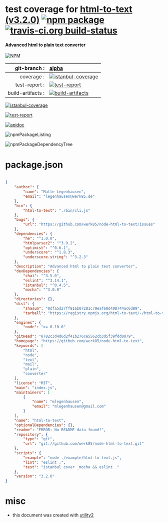 # test coverage for  [html-to-text (v3.2.0)](https://github.com/werk85/node-html-to-text)  [![npm package](https://img.shields.io/npm/v/npmtest-html-to-text.svg?style=flat-square)](https://www.npmjs.org/package/npmtest-html-to-text) [![travis-ci.org build-status](https://api.travis-ci.org/npmtest/node-npmtest-html-to-text.svg)](https://travis-ci.org/npmtest/node-npmtest-html-to-text)
#### Advanced html to plain text converter

[![NPM](https://nodei.co/npm/html-to-text.png?downloads=true)](https://www.npmjs.com/package/html-to-text)

| git-branch : | [alpha](https://github.com/npmtest/node-npmtest-html-to-text/tree/alpha)|
|--:|:--|
| coverage : | [![istanbul-coverage](https://npmtest.github.io/node-npmtest-html-to-text/build/coverage.badge.svg)](https://npmtest.github.io/node-npmtest-html-to-text/build/coverage.html/index.html)|
| test-report : | [![test-report](https://npmtest.github.io/node-npmtest-html-to-text/build/test-report.badge.svg)](https://npmtest.github.io/node-npmtest-html-to-text/build/test-report.html)|
| build-artifacts : | [![build-artifacts](https://npmtest.github.io/node-npmtest-html-to-text/glyphicons_144_folder_open.png)](https://github.com/npmtest/node-npmtest-html-to-text/tree/gh-pages/build)|

[![istanbul-coverage](https://npmtest.github.io/node-npmtest-html-to-text/build/screenCapture.buildCustomOrg.browser.coverage.html.png)](https://npmtest.github.io/node-npmtest-html-to-text/build/coverage.html/index.html)

[![test-report](https://npmtest.github.io/node-npmtest-html-to-text/build/screenCapture.buildCustomOrg.browser.%252Fhome%252Ftravis%252Fbuild%252Fnpmtest%252Fnode-npmtest-html-to-text%252Ftmp%252Fbuild%252Ftest-report.html.png)](https://npmtest.github.io/node-npmtest-html-to-text/build/test-report.html)

[![apidoc](https://npmdoc.github.io/node-npmdoc-html-to-text/build/screenCapture.buildApidoc.browser.%252Fhome%252Ftravis%252Fbuild%252Fnpmdoc%252Fnode-npmdoc-html-to-text%252Ftmp%252Fbuild%252Fapidoc.html.png)](https://npmdoc.github.io/node-npmdoc-html-to-text/build/apidoc.html)

![npmPackageListing](https://npmtest.github.io/node-npmtest-html-to-text/build/screenCapture.npmPackageListing.svg)

![npmPackageDependencyTree](https://npmtest.github.io/node-npmtest-html-to-text/build/screenCapture.npmPackageDependencyTree.svg)



# package.json

```json

{
    "author": {
        "name": "Malte Legenhausen",
        "email": "legenhausen@werk85.de"
    },
    "bin": {
        "html-to-text": "./bin/cli.js"
    },
    "bugs": {
        "url": "https://github.com/werk85/node-html-to-text/issues"
    },
    "dependencies": {
        "he": "^1.0.0",
        "htmlparser2": "^3.9.2",
        "optimist": "^0.6.1",
        "underscore": "^1.8.3",
        "underscore.string": "^3.2.3"
    },
    "description": "Advanced html to plain text converter",
    "devDependencies": {
        "chai": "^3.5.0",
        "eslint": "^3.14.1",
        "istanbul": "^0.4.5",
        "mocha": "^3.0.0"
    },
    "directories": {},
    "dist": {
        "shasum": "0dfa5d27ff816b07281c79eaf60d408744ac6d89",
        "tarball": "https://registry.npmjs.org/html-to-text/-/html-to-text-3.2.0.tgz"
    },
    "engines": {
        "node": ">= 0.10.0"
    },
    "gitHead": "8782c3d4d6d2f41b276ce5562cb3d5f39fdd0079",
    "homepage": "https://github.com/werk85/node-html-to-text",
    "keywords": [
        "html",
        "node",
        "text",
        "mail",
        "plain",
        "converter"
    ],
    "license": "MIT",
    "main": "index.js",
    "maintainers": [
        {
            "name": "mlegenhausen",
            "email": "mlegenhausen@gmail.com"
        }
    ],
    "name": "html-to-text",
    "optionalDependencies": {},
    "readme": "ERROR: No README data found!",
    "repository": {
        "type": "git",
        "url": "git://github.com/werk85/node-html-to-text.git"
    },
    "scripts": {
        "example": "node ./example/html-to-text.js",
        "lint": "eslint .",
        "test": "istanbul cover _mocha && eslint ."
    },
    "version": "3.2.0"
}
```



# misc
- this document was created with [utility2](https://github.com/kaizhu256/node-utility2)
